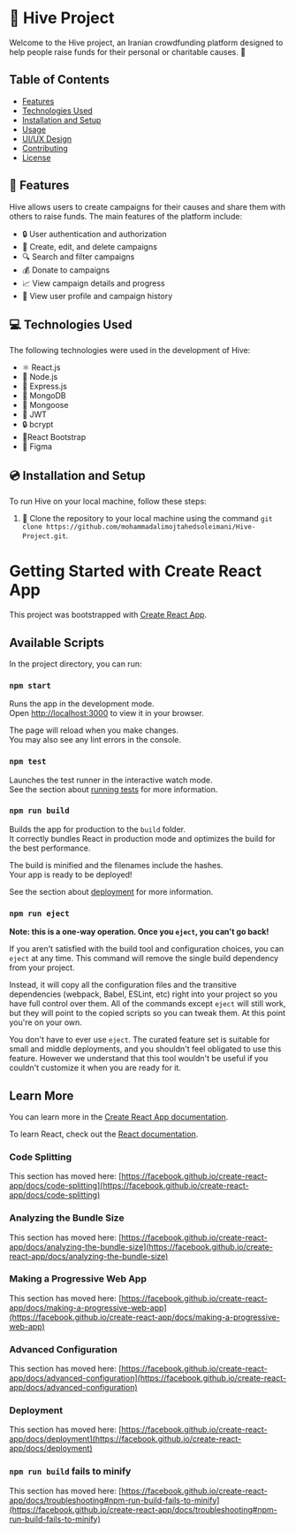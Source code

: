 # 🐝 Hive Project
Welcome to the Hive project, an Iranian crowdfunding platform designed to help people raise funds for their personal or charitable causes. 🌟

## Table of Contents

- [Features](https://github.com/mohammadalimojtahedsoleimani/Hive-Project#-features)
- [Technologies Used](https://github.com/mohammadalimojtahedsoleimani/Hive-Project#-technologies-used)
- [Installation and Setup](https://github.com/mohammadalimojtahedsoleimani/Hive-Project#-Installation-and-Setup)
- [Usage](https://github.com/mohammadalimojtahedsoleimani/Hive-Project#-Usage)
- [UI/UX Design](https://github.com/mohammadalimojtahedsoleimani/Hive-Project#-UI/UX-Design)
- [Contributing](https://github.com/mohammadalimojtahedsoleimani/Hive-Project#-Contributing)
- [License](https://github.com/mohammadalimojtahedsoleimani/Hive-Project#-License)

## 🚀 Features
Hive allows users to create campaigns for their causes and share them with others to raise funds. The main features of the platform include:

- 🔒 User authentication and authorization
- 📝 Create, edit, and delete campaigns
- 🔍 Search and filter campaigns
- 💰 Donate to campaigns
- 📈 View campaign details and progress
- 👤 View user profile and campaign history

## 💻 Technologies Used
The following technologies were used in the development of Hive:

- ⚛️ React.js
- 📡 Node.js
- 🚀 Express.js
- 🍃 MongoDB
- 🐍 Mongoose
- 🔑 JWT
- 🔒 bcrypt
- 🎨React Bootstrap
- 🎨 Figma

## 💿 Installation and Setup
To run Hive on your local machine, follow these steps:

1. 🐝 Clone the repository to your local machine using the command ``` git clone https://github.com/mohammadalimojtahedsoleimani/Hive-Project.git ```.



# Getting Started with Create React App

This project was bootstrapped with [Create React App](https://github.com/facebook/create-react-app).

## Available Scripts

In the project directory, you can run:

### `npm start`

Runs the app in the development mode.\
Open [http://localhost:3000](http://localhost:3000) to view it in your browser.

The page will reload when you make changes.\
You may also see any lint errors in the console.

### `npm test`

Launches the test runner in the interactive watch mode.\
See the section about [running tests](https://facebook.github.io/create-react-app/docs/running-tests) for more information.

### `npm run build`

Builds the app for production to the `build` folder.\
It correctly bundles React in production mode and optimizes the build for the best performance.

The build is minified and the filenames include the hashes.\
Your app is ready to be deployed!

See the section about [deployment](https://facebook.github.io/create-react-app/docs/deployment) for more information.

### `npm run eject`

**Note: this is a one-way operation. Once you `eject`, you can't go back!**

If you aren't satisfied with the build tool and configuration choices, you can `eject` at any time. This command will remove the single build dependency from your project.

Instead, it will copy all the configuration files and the transitive dependencies (webpack, Babel, ESLint, etc) right into your project so you have full control over them. All of the commands except `eject` will still work, but they will point to the copied scripts so you can tweak them. At this point you're on your own.

You don't have to ever use `eject`. The curated feature set is suitable for small and middle deployments, and you shouldn't feel obligated to use this feature. However we understand that this tool wouldn't be useful if you couldn't customize it when you are ready for it.

## Learn More

You can learn more in the [Create React App documentation](https://facebook.github.io/create-react-app/docs/getting-started).

To learn React, check out the [React documentation](https://reactjs.org/).

### Code Splitting

This section has moved here: [https://facebook.github.io/create-react-app/docs/code-splitting](https://facebook.github.io/create-react-app/docs/code-splitting)

### Analyzing the Bundle Size

This section has moved here: [https://facebook.github.io/create-react-app/docs/analyzing-the-bundle-size](https://facebook.github.io/create-react-app/docs/analyzing-the-bundle-size)

### Making a Progressive Web App

This section has moved here: [https://facebook.github.io/create-react-app/docs/making-a-progressive-web-app](https://facebook.github.io/create-react-app/docs/making-a-progressive-web-app)

### Advanced Configuration

This section has moved here: [https://facebook.github.io/create-react-app/docs/advanced-configuration](https://facebook.github.io/create-react-app/docs/advanced-configuration)

### Deployment

This section has moved here: [https://facebook.github.io/create-react-app/docs/deployment](https://facebook.github.io/create-react-app/docs/deployment)

### `npm run build` fails to minify

This section has moved here: [https://facebook.github.io/create-react-app/docs/troubleshooting#npm-run-build-fails-to-minify](https://facebook.github.io/create-react-app/docs/troubleshooting#npm-run-build-fails-to-minify)
